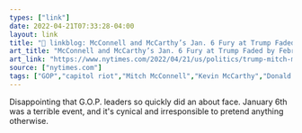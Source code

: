 ```yaml
---
types: ["link"]
date: 2022-04-21T07:33:28-04:00
layout: link
title: "🔗 linkblog: McConnell and McCarthy’s Jan. 6 Fury at Trump Faded by February - The New York Times'"
art_title: "McConnell and McCarthy’s Jan. 6 Fury at Trump Faded by February - The New York Times"
art_link: "https://www.nytimes.com/2022/04/21/us/politics/trump-mitch-mcconnell-kevin-mccarthy.html"
source: ["nytimes.com"]
tags: ["GOP","capitol riot","Mitch McConnell","Kevin McCarthy","Donald Trump"]
---
```

Disappointing that G.O.P. leaders so quickly did an about face. January 6th was a terrible event, and it's cynical and irresponsible to pretend anything otherwise.
